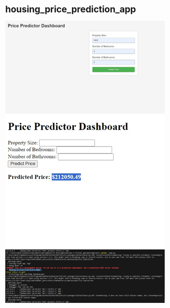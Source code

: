 # housing_price_prediction_app

<img src = "https://github.com/ttariqaziz/housing_price_prediction_app/blob/main/images/Dashboard.jpg">
<img src = "https://github.com/ttariqaziz/housing_price_prediction_app/blob/main/images/Dashboard1.jpg">
<img src = "https://github.com/ttariqaziz/housing_price_prediction_app/blob/main/images/terminal.jpg">
